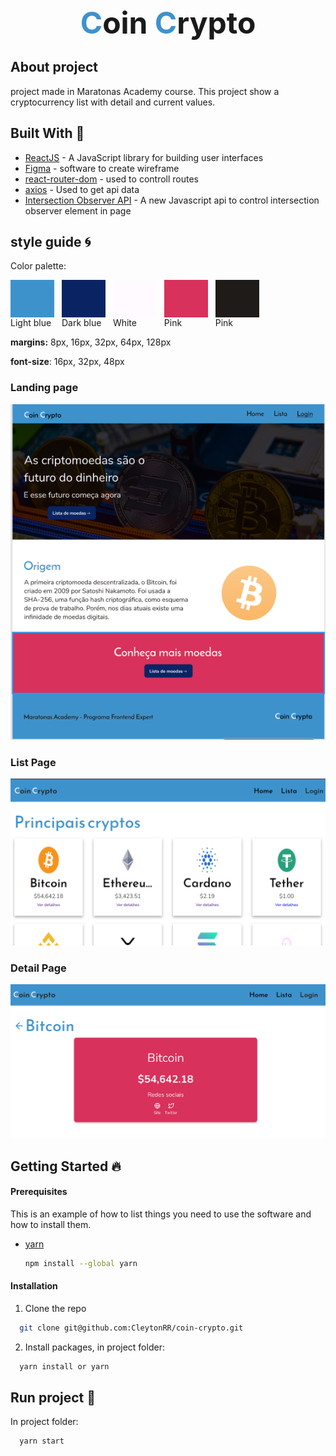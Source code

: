 <div align="center" style="font-size: 48px; font-weight: bold;">
<span style="color: #3e92cc;">C</span>oin <span style="color: #3e92cc;">C</span>rypto
</div>

## About project

project made in Maratonas Academy course. This project show a cryptocurrency list with detail and current values.

## Built With :rocket:

- [ReactJS](https://reactjs.org/) - A JavaScript library for building user interfaces
- [Figma](figma.com/) - software to create wireframe
- [react-router-dom](https://reactrouter.com/web/guides/quick-start) - used to controll routes
- [axios](https://github.com/axios/axios) - Used to get api data
- [Intersection Observer API](https://developer.mozilla.org/en-US/docs/Web/API/Intersection_Observer_API) - A new Javascript api to control intersection observer element in page

## style guide :cyclone:

Color palette:

<div style="width: 70px; height: 60px; display: inline-block; margin-right: 8px;">
<div style="background-color: #3e92cc; width: 100%; height: 100%;"></div>
  Light blue
</div>

<div style="width: 70px; height: 60px; display: inline-block; margin-right: 8px;">
<div style="background-color: #0a2463; width: 100%; height: 100%;"></div>
  Dark blue
</div>

<div style="width: 70px; height: 60px; display: inline-block; margin-right: 8px;">
<div style="background-color: #fffaff; width: 100%; height: 100%;"></div>
  White
</div>

<div style="width: 70px; height: 60px; display: inline-block; margin-right: 8px;">
<div style="background-color: #d8315b; width: 100%; height: 100%;"></div>
  Pink 
</div>

<div style="width: 70px; height: 60px; display: inline-block; margin-right: 8px;">
<div style="background-color: #1e1b18; width: 100%; height: 100%;"></div>
  Pink 
</div>

**margins:** 8px, 16px, 32px, 64px, 128px

**font-size**: 16px, 32px, 48px

### Landing page

![Landing page](landing_page.png)

### List Page

![List page](list_cryptos.png)

### Detail Page

![Detail page](detail_page.png)

## Getting Started :fire:

#### Prerequisites

This is an example of how to list things you need to use the software and how to install them.

- [yarn](https://classic.yarnpkg.com/lang/en/docs/install/#debian-stable)
  ```sh
  npm install --global yarn
  ```

#### Installation

1. Clone the repo

```sh
  git clone git@github.com:CleytonRR/coin-crypto.git
```

2. Install packages, in project folder:

```sh
  yarn install or yarn
```

## Run project :rocket:

In project folder:

```sh
  yarn start
```
